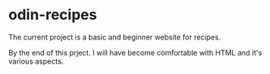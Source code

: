 # odin-recipes

The current project is a basic and beginner website for recipes.

By the end of this prject. I will have become comfortable with HTML and it's various aspects.
